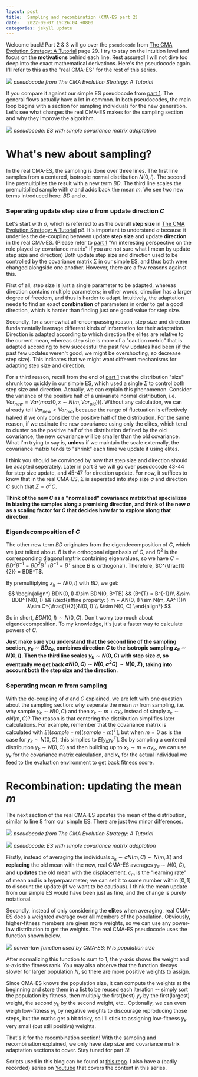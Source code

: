 ```yaml
---
layout: post
title:  Sampling and recombination (CMA-ES part 2)
date:   2022-09-07 19:26:04 +0800
categories: jekyll update
---
```


Welcome back! Part 2 & 3 will go over the `pseudocode` from [The CMA Evolution Strategy: A Tutorial](https://arxiv.org/pdf/1604.00772) page 29. I try to stay on the intuition level and focus on the <b>motivations</b> behind each line. Rest assured! I will not dive too deep into the exact mathematical derivations. Here's the pseudocode again. I'll refer to this as the "real CMA-ES" for the rest of this series.

![]({{site.url}}/assets/images/cmaes_pseudocode_sample.png)
*pseudocode from The CMA Evolution Strategy: A Tutorial*

If you compare it against our simple ES pseudocode from [part 1]({{site.url}}/jekyll/update/2022/09/06/cmaes.html). The general flows actually have a lot in common. In both pseudocodes, the main loop begins with a section for sampling individuals for the new generation. Let's see what changes the real CMA-ES makes for the sampling section and why they improve the algorithm.

![]({{site.url}}/assets/images/simple_cmaes_pseudocode_sample.png)
*pseudocode: ES with simple covariance matrix adaptation*

# What's new about sampling?
In the real CMA-ES, the sampling is done over three lines. The first line samples from a centered, isotropic normal distribution $N(0, I)$. The second line premultiplies the result with a new term $BD$. The third line scales the premultiplied sample with $\sigma$ and adds back the mean $m$. We see two new terms introduced here: $BD$ and $\sigma$.

### Seperating update step size $\sigma$ from update direction $C$
Let's start with $\sigma$, which is referred to as the overall <b>step size</b> in [The CMA Evolution Strategy: A Tutorial](https://arxiv.org/pdf/1604.00772) p8. It's important to understand $\sigma$ because it underlies the de-coupling between update <b>step size</b> and update <b>direction</b> in the real CMA-ES. (Please refer to [part 1]({{site.url}}/jekyll/update/2022/09/06/cmaes.html) "An interesting perspective on the role played by covariance matrix" if you are not sure what I mean by update step size and direction) Both update step size and direction used to be controlled by the covariance matrix $\Sigma$ in our simple ES, and thus both were changed alongside one another. However, there are a few reasons against this.

First of all, step size is just a single parameter to be adapted, whereas direction contains multiple parameters; in other words, direction has a larger degree of freedom, and thus is harder to adapt. Intuitively, the adaptation needs to find an exact <b>combination</b> of parameters in order to get a good direction, which is harder than finding just one good value for step size.

Secondly, for a somewhat all-encompassing reason, step size and direction fundamentally leverage different kinds of information for their adaptation. Direction is adapted according to which direction the elites are relative to the current mean, whereas step size is more of a "caution metric" that is adapted according to how successful the past few updates had been (if the past few updates weren't good, we might be overshooting, so decrease step size). This indicates that we might want different mechanisms for adapting step size and direction.

For a third reason, recall from the end of [part 1]({{site.url}}/jekyll/update/2022/09/06/cmaes.html) that the distribution "size" shrunk too quickly in our simple ES, which used a single $\Sigma$ to control both step size and direction. Actually, we can explain this phenomenon. Consider the variance of the positive half of a univariate normal distribution, i.e. $Var_{new} = Var(max(0, x \sim N(m, Var_{old})))$. Without any calculation, we can already tell $Var_{new} < Var_{old}$, because the range of fluctuation is effectively halved if we only consider the positive half of the distribution. For the same reason, if we estinate the new covariance using only the elites, which tend to cluster on the positive half of the distribution defined by the old covariance, the new covariance will be smaller than the old covariance. What I'm trying to say is, <b>unless</b> if we maintain the scale externally, the covariance matrix tends to "shrink" each time we update it using elites.

I think you should be convinced by now that step size and direction should be adapted seperately. Later in part 3 we will go over pseudocode 43-44 for step size update, and 45-47 for direction update. For now, it suffices to know that in the real CMA-ES, $\Sigma$ is seperated into step size $\sigma$ and direction $C$ such that $\Sigma = \sigma^2 C$.

<b>Think of the new $C$ as a "normalized" covariance matrix that specializes in biasing the samples along a promising direction, and think of the new $\sigma$ as a scaling factor for $C$ that decides how far to explore along that direction</b>.

### Eigendecomposition of $C$
The other new term $BD$ originates from the eigendecomposition of $C$, which we just talked about. $B$ is the orthogonal eigenbasis of $C$, and $D^2$ is the corresponding diagonal matrix containing eigenvalues, so we have $C = BD^2B^{-1} = BD^2B^{T}$ ($B^{-1} = B^{T}$ since $B$ is orthogonal). Therefore, $C^{\frac{1}{2}} = BDB^T$.

By premultiplying $z_k \sim N(0, I)$ with $BD$, we get:
$$
\begin{align*}
  BDN(0, I) &\sim BDN(0, B^TB) && (B^{T} = B^{-1})\\
            &\sim BDB^TN(0, I) && (\text{affine property: } m + AN(0, I) \sim N(m, AA^T))\\
            &\sim C^{\frac{1}{2}}N(0, I) \\
            &\sim N(0, C)
\end{align*}
$$

So in short, $BDN(0, I) \sim N(0, C)$. Don't worry too much about eigendecomposition. To my knowledge, it's just a faster way to calculate powers of $C$.

<b>Just make sure you understand that the second line of the sampling section, $y_k \sim BDz_k$, combines direction $C$ to the isotropic sampling $z_k \sim N(0, I)$. Then the third line scales $y_k \sim N(0, C)$ with step size $\sigma$, so eventually we get back $\sigma N(0, C) \sim N(0, \sigma^2 C) \sim N(0, \Sigma)$, taking into account both the step size and the direction.</b>

### Seperating mean $m$ from sampling
With the de-coupling of $\sigma$ and $C$ explained, we are left with one question about the sampling section: why seperate the mean $m$ from sampling, i.e. why sample $y_k \sim N(0, C)$ and then $x_k \sim m + \sigma y_k$ instead of simply $x_k \sim \sigma N(m, C)$? The reason is that centering the distribution simplifies later calculations. For example, remember that the covariance matrix is calculated with $E[(sample - m)(sample - m)^T]$, but when $m = 0$ as is the case for $y_k \sim N(0, C)$, this simplies to $E[y_k y_k^T]$. So by sampling a centered distribution $y_k \sim N(0, C)$ and then building up to $x_k \sim m + \sigma y_k$, we can use $y_k$ for the covariance matrix calculation, and $x_k$ for the actual individual we feed to the evaluation environment to get back fitness score.

# Recombination: updating the mean $m$
The next section of the real CMA-ES updates the mean of the distribution, similar to line 8 from our simple ES. There are just two minor differences.

![]({{site.url}}/assets/images/cmaes_pseudocode_recombination.png)
*pseudocode from The CMA Evolution Strategy: A Tutorial*

![]({{site.url}}/assets/images/simple_cmaes_pseudocode_recombination.png)
*pseudocode: ES with simple covariance matrix adaptation*

Firstly, instead of averaging the individuals $x_k \sim \sigma N(m, C) \sim N(m, \Sigma)$ and <b>replacing</b> the old mean with the new, real CMA-ES averages $y_k \sim N(0, C)$, and <b>updates</b> the old mean with the displacement. $c_m$ is the "learning rate" of mean and is a hyperparameter; we can set it to some number within $[0,1]$ to discount the update (if we want to be cautious). I think the mean update from our simple ES would have been just as fine, and the change is purely notational.

Secondly, instead of only considering the <b>elites</b> when averaging, real CMA-ES does a weighted average over <b>all</b> members of the population. Obviously, higher-fitness members are given more weights, so we can use any power-law distribution to get the weights. The real CMA-ES pseudocode uses the function shown below.

![]({{site.url}}/assets/images/cmaes_weights.gif)
*power-law function used by CMA-ES; $N$ is population size*

After normalizing this function to sum to 1, the y-axis shows the weight and x-axis the fitness rank. You may also observe that the function decays slower for larger population $N$, so there are more positive weights to assign.

Since CMA-ES knows the population size, it can compute the weights at the beginning and store them in a list to be reused each iteration -- simply sort the population by fitness, then multiply the first(best) $y_k$ by the first(largest) weight, the second $y_k$ by the second weight, etc.. Optionally, we can even weigh low-fitness $y_k$ by negative weights to discourage reproducing those steps, but the maths get a bit tricky, so I'll stick to assigning low-fitness $y_k$ very small (but still positive) weights.

That's it for the recombination section! With the sampling and recombination explained, we only have step size and covariance matrix adaptation sections to cover. Stay tuned for part 3!

Scripts used in this blog can be found at [this repo](https://github.com/szhaovas/blog-ytb/tree/master/CMA-ES). I also have a (badly recorded) series on [Youtube](https://www.youtube.com/watch?v=5qCAOyNJROg&list=PL8MOj3TVQozmIyx-jUTIrtQxr1bO3rjk-) that covers the content in this series.
